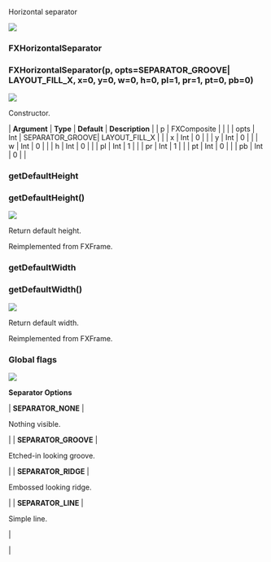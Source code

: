 Horizontal separator

![](../SIMACAERefImages/gui-fxhorizontalseparator.png)

### FXHorizontalSeparator

###

### FXHorizontalSeparator(p, opts=SEPARATOR_GROOVE| LAYOUT_FILL_X, x=0, y=0, w=0, h=0, pl=1, pr=1, pt=0, pb=0)

![](../IconsReference/butix_top_wline.png)

Constructor.

| **Argument** | **Type** | **Default** | **Description** |
| p | FXComposite | | |
| opts | Int | SEPARATOR_GROOVE| LAYOUT_FILL_X | |
| x | Int | 0 | |
| y | Int | 0 | |
| w | Int | 0 | |
| h | Int | 0 | |
| pl | Int | 1 | |
| pr | Int | 1 | |
| pt | Int | 0 | |
| pb | Int | 0 | |

### getDefaultHeight

###

### getDefaultHeight()

![](../IconsReference/butix_top_wline.png)

Return default height.

Reimplemented from FXFrame.

### getDefaultWidth

###

### getDefaultWidth()

![](../IconsReference/butix_top_wline.png)

Return default width.

Reimplemented from FXFrame.

### Global flags

![](../IconsReference/butix_top_wline.png)

**Separator Options**

| **SEPARATOR_NONE** |

Nothing visible.

|
| **SEPARATOR_GROOVE** |

Etched-in looking groove.

|
| **SEPARATOR_RIDGE** |

Embossed looking ridge.

|
| **SEPARATOR_LINE** |

Simple line.

|

|

